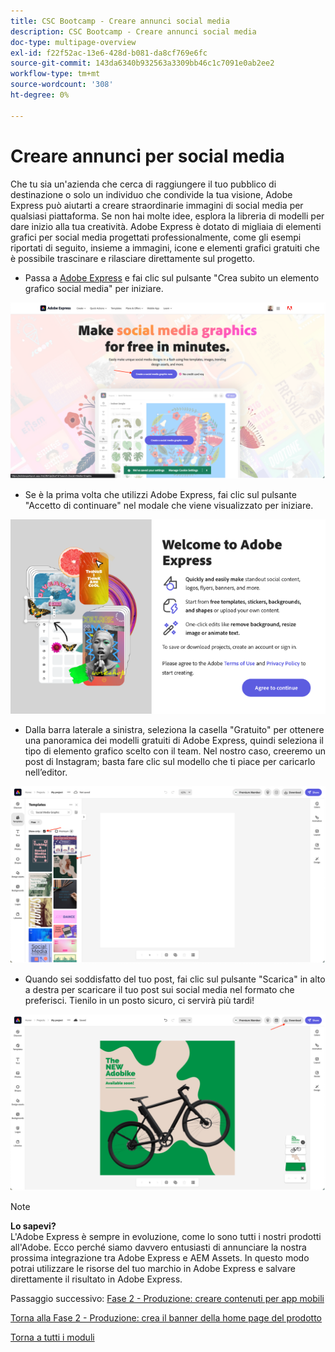 ```yaml
---
title: CSC Bootcamp - Creare annunci social media
description: CSC Bootcamp - Creare annunci social media
doc-type: multipage-overview
exl-id: f22f52ac-13e6-428d-b081-da8cf769e6fc
source-git-commit: 143da6340b932563a3309bb46c1c7091e0ab2ee2
workflow-type: tm+mt
source-wordcount: '308'
ht-degree: 0%

---
```


# Creare annunci per social media

Che tu sia un&#39;azienda che cerca di raggiungere il tuo pubblico di destinazione o solo un individuo che condivide la tua visione, Adobe Express può aiutarti a creare straordinarie immagini di social media per qualsiasi piattaforma. Se non hai molte idee, esplora la libreria di modelli per dare inizio alla tua creatività. Adobe Express è dotato di migliaia di elementi grafici per social media progettati professionalmente, come gli esempi riportati di seguito, insieme a immagini, icone e elementi grafici gratuiti che è possibile trascinare e rilasciare direttamente sul progetto.

- Passa a [Adobe Express](https://www.adobe.com/express/create/social-media-graphic) e fai clic sul pulsante &quot;Crea subito un elemento grafico social media&quot; per iniziare.

![Pagina principale Adobe Express](./images/prod-express-home.png)

- Se è la prima volta che utilizzi Adobe Express, fai clic sul pulsante &quot;Accetto di continuare&quot; nel modale che viene visualizzato per iniziare.

![Accetta termini](./images/prod-express-terms.png)

- Dalla barra laterale a sinistra, seleziona la casella &quot;Gratuito&quot; per ottenere una panoramica dei modelli gratuiti di Adobe Express, quindi seleziona il tipo di elemento grafico scelto con il team. Nel nostro caso, creeremo un post di Instagram; basta fare clic sul modello che ti piace per caricarlo nell’editor.

![Modelli creativi](./images/prod-express-templates.png)

- Quando sei soddisfatto del tuo post, fai clic sul pulsante &quot;Scarica&quot; in alto a destra per scaricare il tuo post sui social media nel formato che preferisci. Tienilo in un posto sicuro, ci servirà più tardi!

![Risultato finale](./images/prod-express-results.png)

>[!NOTE]
>
>**Lo sapevi?**\
>L&#39;Adobe Express è sempre in evoluzione, come lo sono tutti i nostri prodotti all&#39;Adobe. Ecco perché siamo davvero entusiasti di annunciare la nostra prossima integrazione tra Adobe Express e AEM Assets. In questo modo potrai utilizzare le risorse del tuo marchio in Adobe Express e salvare direttamente il risultato in Adobe Express.

Passaggio successivo: [Fase 2 - Produzione: creare contenuti per app mobili](./app.md)

[Torna alla Fase 2 - Produzione: crea il banner della home page del prodotto](./banner.md)

[Torna a tutti i moduli](../../overview.md)
